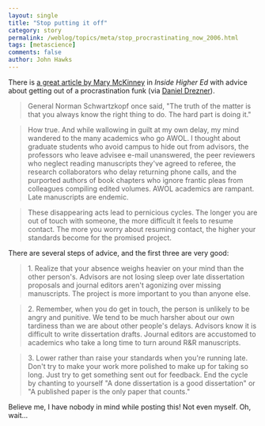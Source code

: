 ```yaml
---
layout: single 
title: "Stop putting it off" 
category: story
permalink: /weblog/topics/meta/stop_procrastinating_now_2006.html
tags: [metascience] 
comments: false 
author: John Hawks 
---
```



<p>
There is <a href="http://insidehighered.com/workplace/2006/03/01/mckinney">a great article by Mary McKinney</a> in <i>Inside Higher Ed</i> with advice about getting out of a procrastination funk (via <a href="http://www.danieldrezner.com/archives/002610.html">Daniel Drezner</a>). 
</p>

<blockquote>General Norman Schwartzkopf once said, "The truth of the matter is that you always know the right thing to do. The hard part is doing it."</blockquote>

<blockquote>How true. And while wallowing in guilt at my own delay, my mind wandered to the many academics who go AWOL. I thought about graduate students who avoid campus to hide out from advisors, the professors who leave advisee e-mail unanswered, the peer reviewers who neglect reading manuscripts they've agreed to referee, the research collaborators who delay returning phone calls, and the purported authors of book chapters who ignore frantic pleas from colleagues compiling edited volumes. AWOL academics are rampant. Late manuscripts are endemic.</blockquote>

<blockquote>These disappearing acts lead to pernicious cycles. The longer you are out of touch with someone, the more difficult it feels to resume contact. The more you worry about resuming contact, the higher your standards become for the promised project.</blockquote>

<p>
There are several steps of advice, and the first three are very good: 
</p>

<blockquote>1. Realize that your absence weighs heavier on your mind than the other person's. Advisors are not losing sleep over late dissertation proposals and journal editors aren't agonizing over missing manuscripts. The project is more important to you than anyone else.</blockquote>

<blockquote>2. Remember, when you do get in touch, the person is unlikely to be angry and punitive. We tend to be much harsher about our own tardiness than we are about other people's delays. Advisors know it is difficult to write dissertation drafts. Journal editors are accustomed to academics who take a long time to turn around R&R manuscripts.</blockquote>

<blockquote>3. Lower rather than raise your standards when you're running late. Don't try to make your work more polished to make up for taking so long. Just try to get something sent out for feedback. End the cycle by chanting to yourself "A done dissertation is a good dissertation" or "A published paper is the only paper that counts."</blockquote>

<p>
Believe me, I have nobody in mind while posting this! Not even myself. Oh, wait...
</p>

